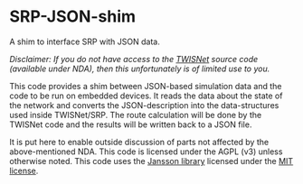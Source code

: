 SRP-JSON-shim
=============

A shim to interface SRP with JSON data.

*Disclaimer: If you do not have access to the [TWISNet](http://twisnet.eu/) source 
code (available under NDA), then this unfortunately is of limited use to you.*

This code provides a shim between JSON-based simulation data and the 
code to be run on embedded devices. It reads the data about the state of the network
and converts the JSON-description into the data-structures used inside TWISNet/SRP.
The route calculation will be done by the TWISNet code and the results will be written
back to a JSON file.

It is put here to enable outside discussion of
parts not affected by the above-mentioned NDA. This code is licensed under the AGPL (v3)
unless otherwise noted. This code uses the [Jansson library](http://www.digip.org/jansson/)
licensed under the [MIT license](http://www.opensource.org/licenses/mit-license.php).
